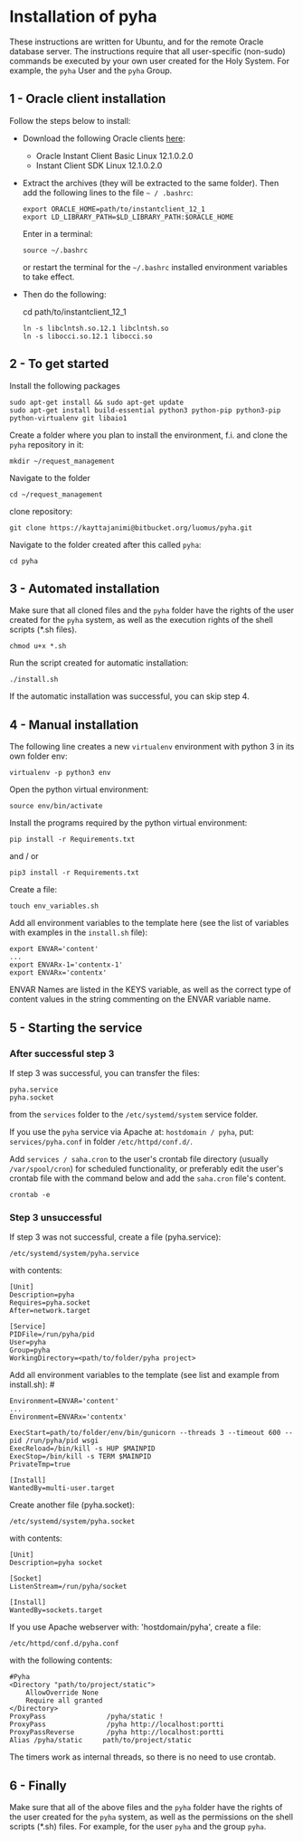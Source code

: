 # Installation of pyha

These instructions are written for Ubuntu, and for the remote Oracle database server.
The instructions require that all user-specific (non-sudo) commands be executed by your own user created for the Holy System.
For example, the `pyha` User and the `pyha` Group.

## 1 - Oracle client installation

Follow the steps below to install:
- Download the following Oracle clients [here](https://www.oracle.com/technetwork/topics/linuxx86-64soft-092277.html):
  * Oracle Instant Client Basic Linux 12.1.0.2.0
  * Instant Client SDK Linux 12.1.0.2.0

- Extract the archives (they will be extracted to the same folder).
  Then add the following lines to the file `~ / .bashrc`:

   ```shell
   export ORACLE_HOME=path/to/instantclient_12_1  
   export LD_LIBRARY_PATH=$LD_LIBRARY_PATH:$ORACLE_HOME
   ```
  
  Enter in a terminal:

   ```shell
   source ~/.bashrc
   ```

  or restart the terminal for the `~/.bashrc` installed environment variables to take effect.


- Then do the following:

   cd path/to/instantclient_12_1
   ```shell
   ln -s libclntsh.so.12.1 libclntsh.so  
   ln -s libocci.so.12.1 libocci.so
   ```

## 2 - To get started

Install the following packages

```shell
sudo apt-get install && sudo apt-get update
sudo apt-get install build-essential python3 python-pip python3-pip python-virtualenv git libaio1
```

Create a folder where you plan to install the environment, f.i. and clone the `pyha` repository in it:

```shell
mkdir ~/request_management
```

Navigate to the folder

```shell
cd ~/request_management
```

clone repository:

```git clone https://kayttajanimi@bitbucket.org/luomus/pyha.git```

Navigate to the folder created after this called `pyha`:
```shell
cd pyha
```

## 3 - Automated installation

Make sure that all cloned files and the `pyha` folder have the rights of the user created for the `pyha` system,
as well as the execution rights of the shell scripts (*.sh files).

```shell
chmod u+x *.sh
```

Run the script created for automatic installation:

```shell
./install.sh
```

If the automatic installation was successful, you can skip step 4.

## 4 - Manual installation

The following line creates a new `virtualenv` environment with python 3 in its own folder env:

```shell
virtualenv -p python3 env
```

Open the python virtual environment:

```shell
source env/bin/activate
```

Install the programs required by the python virtual environment:

```shell
pip install -r Requirements.txt
```
	
and / or
	
```shell
pip3 install -r Requirements.txt
```

Create a file:

```shell
touch env_variables.sh
```

Add all environment variables to the template here (see the list of variables with examples in the `install.sh` file):

    export ENVAR='content'
    ...
    export ENVARx-1='contentx-1'
    export ENVARx='contentx'


ENVAR Names are listed in the KEYS variable, as well as the correct type of content values in the string commenting on the ENVAR variable name.

## 5 - Starting the service

### After successful step 3 
If step 3 was successful, you can transfer the files:

    pyha.service 
    pyha.socket 

from the `services` folder to the `/etc/systemd/system` service folder.

If you use the `pyha` service via Apache at: `hostdomain / pyha`, put:
`services/pyha.conf` in folder `/etc/httpd/conf.d/`.

Add `services / saha.cron` to the user's crontab file directory (usually `/var/spool/cron`) for scheduled functionality, 
or preferably edit the user's crontab file with the command below and add the `saha.cron` file's content.

```shell
crontab -e
```

### Step 3 unsuccessful
If step 3 was not successful, create a file (pyha.service):
	
    /etc/systemd/system/pyha.service

with contents:

	[Unit]
	Description=pyha
	Requires=pyha.socket
	After=network.target

	[Service]
	PIDFile=/run/pyha/pid
	User=pyha
	Group=pyha
	WorkingDirectory=<path/to/folder/pyha project>

Add all environment variables to the template (see list and example from install.sh): #

	Environment=ENVAR='content'
	...
	Environment=ENVARx='contentx'

	ExecStart=path/to/folder/env/bin/gunicorn --threads 3 --timeout 600 --pid /run/pyha/pid wsgi
	ExecReload=/bin/kill -s HUP $MAINPID
	ExecStop=/bin/kill -s TERM $MAINPID
	PrivateTmp=true

	[Install]
	WantedBy=multi-user.target

Create another file (pyha.socket):

	/etc/systemd/system/pyha.socket

with contents:

	[Unit]
	Description=pyha socket
	
	[Socket]
	ListenStream=/run/pyha/socket
	
	[Install]
	WantedBy=sockets.target

If you use Apache webserver with: 'hostdomain/pyha', create a file:

	/etc/httpd/conf.d/pyha.conf

with the following contents:

	#Pyha
	<Directory "path/to/project/static">
	    AllowOverride None
	    Require all granted
	</Directory>
	ProxyPass               /pyha/static !
	ProxyPass               /pyha http://localhost:portti
	ProxyPassReverse        /pyha http://localhost:portti
	Alias /pyha/static     path/to/project/static
	
The timers work as internal threads, so there is no need to use crontab.

## 6 - Finally

Make sure that all of the above files and the `pyha` folder have the rights of the user created for the `pyha` system,
as well as the permissions on the shell scripts (*.sh) files.
For example, for the user `pyha` and the group `pyha`.
